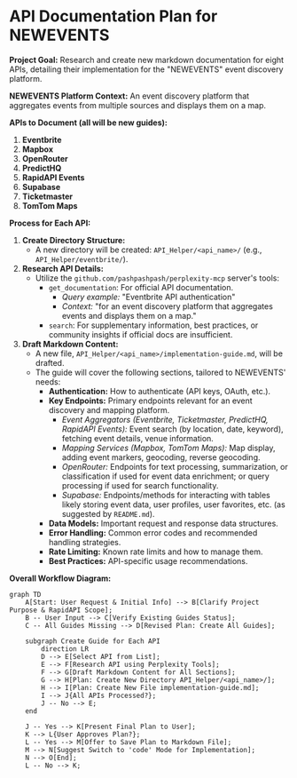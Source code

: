 # API Documentation Plan for NEWEVENTS

**Project Goal:** Research and create new markdown documentation for eight APIs, detailing their implementation for the "NEWEVENTS" event discovery platform.

**NEWEVENTS Platform Context:** An event discovery platform that aggregates events from multiple sources and displays them on a map.

**APIs to Document (all will be new guides):**

1.  **Eventbrite**
2.  **Mapbox**
3.  **OpenRouter**
4.  **PredictHQ**
5.  **RapidAPI Events**
6.  **Supabase**
7.  **Ticketmaster**
8.  **TomTom Maps**

**Process for Each API:**

1.  **Create Directory Structure:**
    *   A new directory will be created: `API_Helper/<api_name>/` (e.g., `API_Helper/eventbrite/`).
2.  **Research API Details:**
    *   Utilize the `github.com/pashpashpash/perplexity-mcp` server's tools:
        *   `get_documentation`: For official API documentation.
            *   *Query example:* "Eventbrite API authentication"
            *   *Context:* "for an event discovery platform that aggregates events and displays them on a map."
        *   `search`: For supplementary information, best practices, or community insights if official docs are insufficient.
3.  **Draft Markdown Content:**
    *   A new file, `API_Helper/<api_name>/implementation-guide.md`, will be drafted.
    *   The guide will cover the following sections, tailored to NEWEVENTS' needs:
        *   **Authentication:** How to authenticate (API keys, OAuth, etc.).
        *   **Key Endpoints:** Primary endpoints relevant for an event discovery and mapping platform.
            *   *Event Aggregators (Eventbrite, Ticketmaster, PredictHQ, RapidAPI Events):* Event search (by location, date, keyword), fetching event details, venue information.
            *   *Mapping Services (Mapbox, TomTom Maps):* Map display, adding event markers, geocoding, reverse geocoding.
            *   *OpenRouter:* Endpoints for text processing, summarization, or classification if used for event data enrichment; or query processing if used for search functionality.
            *   *Supabase:* Endpoints/methods for interacting with tables likely storing event data, user profiles, user favorites, etc. (as suggested by `README.md`).
        *   **Data Models:** Important request and response data structures.
        *   **Error Handling:** Common error codes and recommended handling strategies.
        *   **Rate Limiting:** Known rate limits and how to manage them.
        *   **Best Practices:** API-specific usage recommendations.

**Overall Workflow Diagram:**

```mermaid
graph TD
    A[Start: User Request & Initial Info] --> B[Clarify Project Purpose & RapidAPI Scope];
    B -- User Input --> C[Verify Existing Guides Status];
    C -- All Guides Missing --> D[Revised Plan: Create All Guides];

    subgraph Create Guide for Each API
        direction LR
        D --> E[Select API from List];
        E --> F[Research API using Perplexity Tools];
        F --> G[Draft Markdown Content for All Sections];
        G --> H[Plan: Create New Directory API_Helper/<api_name>/];
        H --> I[Plan: Create New File implementation-guide.md];
        I --> J{All APIs Processed?};
        J -- No --> E;
    end

    J -- Yes --> K[Present Final Plan to User];
    K --> L{User Approves Plan?};
    L -- Yes --> M[Offer to Save Plan to Markdown File];
    M --> N[Suggest Switch to 'code' Mode for Implementation];
    N --> O[End];
    L -- No --> K;